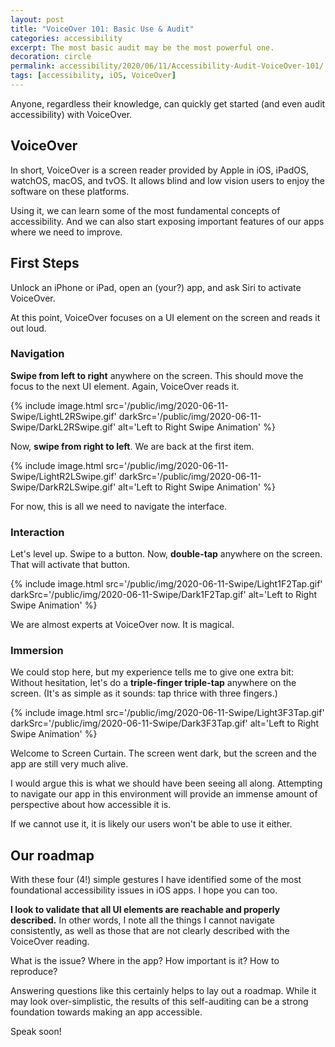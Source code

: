 ```yaml
---
layout: post
title: "VoiceOver 101: Basic Use & Audit"
categories: accessibility
excerpt: The most basic audit may be the most powerful one.
decoration: circle
permalink: accessibility/2020/06/11/Accessibility-Audit-VoiceOver-101/
tags: [accessibility, iOS, VoiceOver]
---
```


Anyone, regardless their knowledge, can quickly get started (and even audit accessibility) with VoiceOver.

## VoiceOver

In short, VoiceOver is a screen reader provided by Apple in iOS, iPadOS, watchOS, macOS, and tvOS. It allows blind and low vision users to enjoy the software on these platforms.

Using it, we can learn some of the most fundamental concepts of accessibility. And we can also start exposing important features of our apps where we need to improve.

## First Steps

Unlock an iPhone or iPad, open an (your?) app, and ask Siri to activate VoiceOver. 

At this point, VoiceOver focuses on a UI element on the screen and reads it out loud.

### Navigation

**Swipe from left to right** anywhere on the screen. This should move the focus to the next UI element. Again, VoiceOver reads it.

{% include image.html src='/public/img/2020-06-11-Swipe/LightL2RSwipe.gif' darkSrc='/public/img/2020-06-11-Swipe/DarkL2RSwipe.gif' alt='Left to Right Swipe Animation' %}

Now, **swipe from right to left**. We are back at the first item.

{% include image.html src='/public/img/2020-06-11-Swipe/LightR2LSwipe.gif' darkSrc='/public/img/2020-06-11-Swipe/DarkR2LSwipe.gif' alt='Left to Right Swipe Animation' %}

For now, this is all we need to navigate the interface.

### Interaction

Let's level up. Swipe to a button. Now, **double-tap** anywhere on the screen. That will activate that button.

{% include image.html src='/public/img/2020-06-11-Swipe/Light1F2Tap.gif' darkSrc='/public/img/2020-06-11-Swipe/Dark1F2Tap.gif' alt='Left to Right Swipe Animation' %}

We are almost experts at VoiceOver now. It is magical.

### Immersion

We could stop here, but my experience tells me to give one extra bit: Without hesitation, let's do a **triple-finger triple-tap** anywhere on the screen. (It's as simple as it sounds: tap thrice with three fingers.)

{% include image.html src='/public/img/2020-06-11-Swipe/Light3F3Tap.gif' darkSrc='/public/img/2020-06-11-Swipe/Dark3F3Tap.gif' alt='Left to Right Swipe Animation' %}

Welcome to Screen Curtain. The screen went dark, but the screen and the app are still very much alive.

I would argue this is what we should have been seeing all along. Attempting to navigate our app in this environment will provide an immense amount of perspective about how accessible it is. 

If we cannot use it, it is likely our users won't be able to use it either.

## Our roadmap

With these four (4!) simple gestures I have identified some of the most foundational accessibility issues in iOS apps. I hope you can too.

**I look to validate that all UI elements are reachable and properly described.** In other words, I note all the things I cannot navigate consistently, as well as those that are not clearly described with the VoiceOver reading.

What is the issue? Where in the app? How important is it? How to reproduce?

Answering questions like this certainly helps to lay out a roadmap. While it may look over-simplistic, the results of this self-auditing can be a strong foundation towards making an app accessible.

Speak soon!
